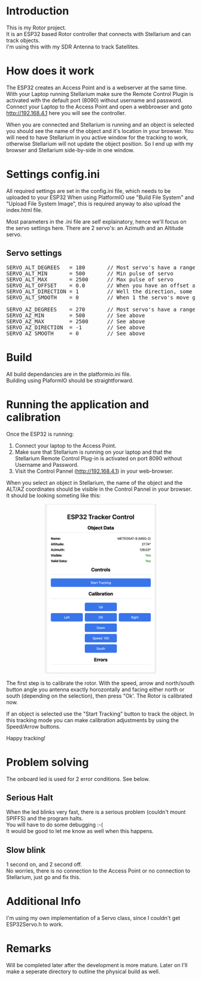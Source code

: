 # Introduction

This is my Rotor project.  
It is an ESP32 based Rotor controller that connects with Stellarium and can track objects.  
I'm using this with my SDR Antenna to track Satellites.

# How does it work

The ESP32 creates an Access Point and is a webserver at the same time.
With your Laptop running Stellarium make sure the Remote Control Plugin is activated with the default port (8090) without username and password.
Connect your Laptop to the Access Point and open a webbrowser and goto http://192.168.4.1 here you will see the controller.

When you are connected and Stellarium is running and an object is selected you should see the name of the object and it's location in your browser.
You will need to have Stellarium in you active window for the tracking to work, otherwise Stellarium will not update the object position.
So I end up with my browser and Stellarium side-by-side in one window.

# Settings config.ini

All required settings are set in the config.ini file, which needs to be uploaded to your ESP32
When using PlatformIO use "Build File System" and "Upload File System Image", this is required anyway to also upload the index.html file.

Most parameters in the .ini file are self explainatory, hence we'll focus on the servo settings here.
There are 2 servo's: an Azimuth and an Altitude servo.

## Servo settings

<pre>
SERVO_ALT_DEGREES   = 180       // Most servo's have a range of 180 degrees  
SERVO_ALT_MIN       = 500       // Min pulse of servo  
SERVO_ALT_MAX       = 2500      // Max pulse of servo  
SERVO_ALT_OFFSET    = 0.0       // When you have an offset antenna/dish, the offset in degrees  
SERVO_ALT_DIRECTION = 1         // Well the direction, some more the other way around, depending on your physical build  
SERVO_ALT_SMOOTH    = 0         // When 1 the servo's move gradually, this is recommended for large heavy antenna's  
  
SERVO_AZ_DEGREES    = 270       // Most servo's have a range of 180 degrees, I've chosen a 270 degrees servo for my Azimuth  
SERVO_AZ_MIN        = 500       // See above  
SERVO_AZ_MAX        = 2500      // See above  
SERVO_AZ_DIRECTION  = -1        // See above  
SERVO_AZ_SMOOTH     = 0         // See above  
</pre>


# Build

All build dependancies are in the platformio.ini file.  
Building using PlaformIO should be straightforward.

# Running the application and calibration

Once the ESP32 is running:
1. Connect your laptop to the Access Point.
2. Make sure that Stellarium is running on your laptop and that the Stellarium Remote Control Plug-in is activated on port 8090 without Username and Password.
3. Visit the Control Pannel (http://192.168.4.1) in your web-browser.
  
When you select an object in Stellarium, the name of the object and the ALT/AZ coordinates should be visible in the Control Pannel in your browser. It should be looking someting like this:

<p align="center">
<img src="resources/webInterface.png" alt="Rotor web interface" width="300">
</p>

The first step is to calibrate the rotor. With the speed, arrow and north/south button angle you antenna exactly horozontally and facing either north or south (depending on the selection), then press "Ok'. The Rotor is calibrated now.
  
If an object is selected use the "Start Tracking" button to track the object.
In this tracking mode you can make calibration adjustments by using the Speed/Arrow buttons.
  
Happy tracking!


# Problem solving

The onboard led is used for 2 error conditions. See below.

## Serious Halt
When the led blinks very fast, there is a serious problem (couldn't mount SPIFFS) and the program halts.  
You will have to do some debugging :-(  
It would be good to let me know as well when this happens.  

## Slow blink
1 second on, and 2 second off.  
No worries, there is no connection to the Access Point or no connection to Stellarium, just go and fix this.

# Additional Info

I'm using my own implementation of a Servo class, since I couldn't get ESP32Servo.h to work.

# Remarks

Will be completed later after the development is more mature.
Later on I'll make a seperate directory to outline the physical build as well.
